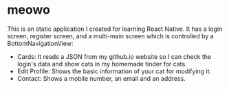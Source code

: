 # meowo

This is an static application I created for learning React Native. It has a login screen, register screen, and a multi-main screen which is controlled by a BottomNavigationView: 
- Cards: It reads a JSON from my github.io website so I can check the login's data and show cats in my homemade tinder for cats.
- Edit Profile: Shows the basic information of your cat for modifying it.
- Contact: Shows a mobile number, an email and an address.
